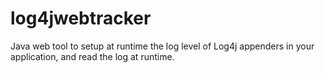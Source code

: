 log4jwebtracker
===============

Java web tool to setup at runtime the log level of Log4j appenders in your application, and read the log at runtime.